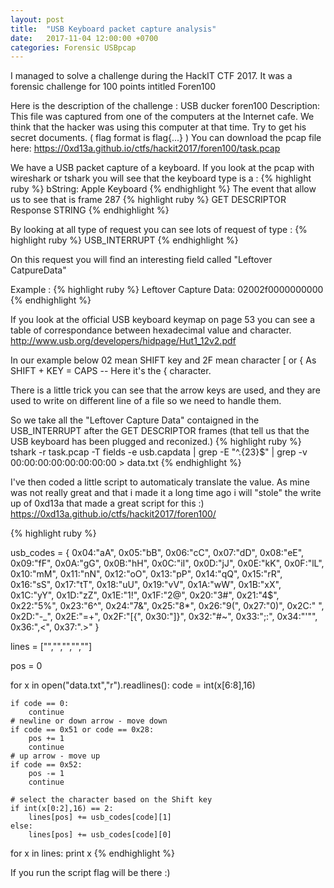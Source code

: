 ```yaml
---
layout: post
title:  "USB Keyboard packet capture analysis"
date:   2017-11-04 12:00:00 +0700
categories: Forensic USBpcap
---
```

I managed to solve a challenge during the HackIT CTF 2017.
It was a forensic challenge for 100 points intitled Foren100

Here is the description of the challenge :
USB ducker
foren100
Description: This file was captured from one of the computers at the Internet cafe. We think that the hacker was using this computer at that time. Try to get his secret documents. ( flag format is flag{...} )
You can download the pcap file here: https://0xd13a.github.io/ctfs/hackit2017/foren100/task.pcap


We have a USB packet capture of a keyboard.
If you look at the pcap with wireshark or tshark you will see that the keyboard type is a :
{% highlight ruby %}
bString: Apple Keyboard
{% endhighlight %}
The event that allow us to see that is frame 287
{% highlight ruby %}
GET DESCRIPTOR Response STRING
{% endhighlight %}

By looking at all type of request you can see lots of request of type :
{% highlight ruby %}
USB_INTERRUPT
{% endhighlight %}

On this request you will find an interesting field called "Leftover CatpureData"

Example :
{% highlight ruby %}
Leftover Capture Data: 02002f0000000000
{% endhighlight %}

If you look at the official USB keyboard keymap on page 53 you can see a table of correspondance between hexadecimal value and character.
http://www.usb.org/developers/hidpage/Hut1_12v2.pdf

In our example below 02 mean SHIFT key and 2F mean character [ or {
As SHIFT + KEY = CAPS -- Here it's the { character.

There is a little trick you can see that the arrow keys are used, and they are used to write on different line of a file so we need to handle them.

So we take all the "Leftover Capture Data" contaigned in the USB_INTERRUPT after the GET DESCRIPTOR frames (that tell us that the USB keyboard has been plugged and reconized.)
{% highlight ruby %}
tshark -r task.pcap -T fields -e usb.capdata | grep -E "^.{23}$" | grep -v 00:00:00:00:00:00:00:00 > data.txt
{% endhighlight %}

I've then coded a little script to automaticaly translate the value.
As mine was not really great and that i made it a long time ago i will "stole" the write up of 0xd13a that made a great script for this :)
https://0xd13a.github.io/ctfs/hackit2017/foren100/

{% highlight ruby %}

usb_codes = {
    0x04:"aA", 0x05:"bB", 0x06:"cC", 0x07:"dD", 0x08:"eE", 0x09:"fF",
    0x0A:"gG", 0x0B:"hH", 0x0C:"iI", 0x0D:"jJ", 0x0E:"kK", 0x0F:"lL",
    0x10:"mM", 0x11:"nN", 0x12:"oO", 0x13:"pP", 0x14:"qQ", 0x15:"rR",
    0x16:"sS", 0x17:"tT", 0x18:"uU", 0x19:"vV", 0x1A:"wW", 0x1B:"xX",
    0x1C:"yY", 0x1D:"zZ", 0x1E:"1!", 0x1F:"2@", 0x20:"3#", 0x21:"4$",
    0x22:"5%", 0x23:"6^", 0x24:"7&", 0x25:"8*", 0x26:"9(", 0x27:"0)",
    0x2C:"  ", 0x2D:"-_", 0x2E:"=+", 0x2F:"[{", 0x30:"]}",  0x32:"#~",
    0x33:";:", 0x34:"'\"",  0x36:",<",  0x37:".>"
    }

lines = ["","","","",""]

pos = 0

for x in open("data.txt","r").readlines():
    code = int(x[6:8],16)

    if code == 0:
        continue
    # newline or down arrow - move down
    if code == 0x51 or code == 0x28:
        pos += 1
        continue
    # up arrow - move up
    if code == 0x52:
        pos -= 1
        continue

    # select the character based on the Shift key
    if int(x[0:2],16) == 2:
        lines[pos] += usb_codes[code][1]
    else:
        lines[pos] += usb_codes[code][0]


for x in lines:
    print x
{% endhighlight %}

If you run the script flag will be there :)
